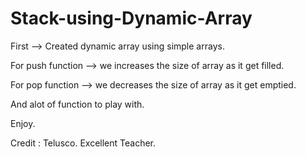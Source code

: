# Stack-using-Dynamic-Array
First --> Created dynamic array using simple arrays.

For push function --> we increases the size of array as it get filled.

For pop function --> we decreases the size of array as it get emptied.

And alot of function to play with.

Enjoy.

Credit : Telusco.   Excellent Teacher.
